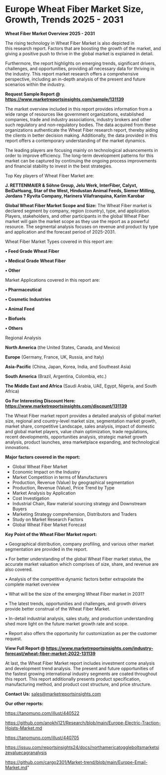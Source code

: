   # Europe Wheat Fiber Market Size, Growth, Trends 2025 - 2031

<Strong> Wheat Fiber Market Overview 2025 - 2031</strong>

The rising technology in Wheat Fiber Market is also depicted in this research report. Factors that are boosting the growth of the market, and giving a positive push to thrive in the global market is explained in detail.

Furthermore, the report highlights on emerging trends, significant drivers, challenges, and opportunities, providing all necessary data for thriving in the industry. This report market research offers a comprehensive perspective, including an in-depth analysis of the present and future scenarios within the industry.

<strong>Request Sample Report @ <a href=https://www.marketreportsinsights.com/sample/131139>https://www.marketreportsinsights.com/sample/131139</a></strong>

The market overview included in this report provides information from a wide range of resources like government organizations, established companies, trade and industry associations, industry brokers and other such regulatory and non-regulatory bodies. The data acquired from these organizations authenticate the Wheat Fiber research report, thereby aiding the clients in better decision making. Additionally, the data provided in this report offers a contemporary understanding of the market dynamics.

The leading players are focusing mainly on technological advancements in order to improve efficiency. The long-term development patterns for this market can be captured by continuing the ongoing process improvements and financial stability to invest in the best strategies.

Top Key players of Wheat Fiber Market are:

<strong>J. RETTENMAIER & Söhne Group, Jelu Werk, InterFiber, Calyxt, BeiDaHuang, Star of the West, Hindustan Animal Feeds, Siemer Milling, Jordans ? Ryvita Company, Harinera Vilafranquina, Karim Karobar</strong>

<strong><b>Global Wheat Fiber Market Scope and Size:</b></strong>
The Wheat Fiber market is declared segment by company, region (country), type, and application. Players, stakeholders, and other participants in the global Wheat Fiber market will gain the market scope as they use the report as a powerful resource. The segmental analysis focuses on revenue and product by type and application and the forecast period of 2025-2031.

Wheat Fiber Market Types covered in this report are:

<strong>• Feed Grade Wheat Fiber

• Medical Grade Wheat Fiber

• Other</strong>

Market Applications covered in this report are:

<strong>• Pharmaceutical

• Cosmetic Industries

• Animal Feed

• Biofuels

• Others</strong> 

Regional Analysis

<strong>North America</strong> (the United States, Canada, and Mexico)

<strong>Europe</strong> (Germany, France, UK, Russia, and Italy)

<strong>Asia-Pacific</strong> (China, Japan, Korea, India, and Southeast Asia)

<strong>South America</strong> (Brazil, Argentina, Colombia, etc.)

<strong>The Middle East and Africa</strong> (Saudi Arabia, UAE, Egypt, Nigeria, and South Africa)

<strong>Go For Interesting Discount Here: <a href=https://www.marketreportsinsights.com/discount/131139>https://www.marketreportsinsights.com/discount/131139</a></strong>

The Wheat Fiber market report provides a detailed analysis of global market size, regional and country-level market size, segmentation market growth, market share, competitive Landscape, sales analysis, impact of domestic and global market players, value chain optimization, trade regulations, recent developments, opportunities analysis, strategic market growth analysis, product launches, area marketplace expanding, and technological innovations.

<strong><b>Major factors covered in the report:</b></strong>
<ul>
  <li>Global Wheat Fiber Market </li>
  <li>Economic Impact on the Industry</li>
  <li>Market Competition in terms of Manufacturers</li>
  <li>Production, Revenue (Value) by geographical segmentation</li>
  <li>Production, Revenue (Value), Price Trend by Type</li>
  <li>Market Analysis by Application</li>
  <li>Cost Investigation</li>
  <li>Industrial Chain, Raw material sourcing strategy and Downstream Buyers</li>
  <li>Marketing Strategy comprehension, Distributors and Traders</li>
  <li>Study on Market Research Factors</li>
  <li>Global Wheat Fiber Market Forecast</li>
</ul>

<strong><b>Key Point of the Wheat Fiber Market report:</b></strong>

• Geographical distribution, company profiling, and various other market segmentation are provided in the report.

• For better understanding of the global Wheat Fiber market status, the accurate market valuation which comprises of size, share, and revenue are also covered.

• Analysis of the competitive dynamic factors better extrapolate the complete market overview

• What will be the size of the emerging Wheat Fiber market in 2031?

• The latest trends, opportunities and challenges, and growth drivers provide better construal of the Wheat Fiber Market.

• In-detail industrial analysis, sales study, and production understanding shed more light on the future market growth rate and scope.

• Report also offers the opportunity for customization as per the customer request.

<strong><b>View Full Report @ <a href=https://www.marketreportsinsights.com/industry-forecast/wheat-fiber-market-2022-131139>https://www.marketreportsinsights.com/industry-forecast/wheat-fiber-market-2022-131139</a></b></strong>


At last, the Wheat Fiber Market report includes investment come analysis and development trend analysis. The present and future opportunities of the fastest growing international industry segments are coated throughout this report. This report additionally presents product specification, manufacturing method, and product cost structure, and price structure.

<strong>Contact Us:</strong>
sales@marketreportsinsights.com

<strong>Our other reports:</strong>

<a href=https://tanomuno.com/illust/440522>https://tanomuno.com/illust/440522</a>

<a href=https://github.com/anokhi121/Research/blob/main/Europe-Electric-Traction-Hoists-Market.md>https://github.com/anokhi121/Research/blob/main/Europe-Electric-Traction-Hoists-Market.md</a>

<a href=https://tanomuno.com/illust/440705>https://tanomuno.com/illust/440705</a>

<a href=https://issuu.com/reportsinsights24/docs/northamericatoggleboltsmarketsizevaluecagranalysis>https://issuu.com/reportsinsights24/docs/northamericatoggleboltsmarketsizevaluecagranalysis</a>

<a href=https://github.com/cargo2301/Market-trend/blob/main/Europe-Email-Market.md>https://github.com/cargo2301/Market-trend/blob/main/Europe-Email-Market.md</a>"

